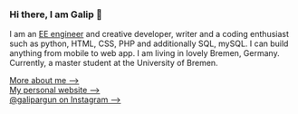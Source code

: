### Hi there, I am Galip 👋

I am an [EE engineer](https://www.linkedin.com/in/galip-argun/) and creative developer, writer and a coding enthusiast such as python, HTML, CSS, PHP and additionally SQL, mySQL. I can build anything from mobile to web app. I am living in lovely Bremen, Germany. Currently, a master student at the University of Bremen.
<br>

[More about me -->](galipargun.com/about-me) <br>
[My personal website -->](galipargun.com)<br>
[@galipargun on Instagram -->](instagram.com/galipargun)<br>

<!--
**glpargun/glpargun** is a ✨ _special_ ✨ repository because its `README.md` (this file) appears on your GitHub profile.

Here are some ideas to get you started:

- 🔭 I’m currently working on ...
- 🌱 I’m currently learning ...
- 👯 I’m looking to collaborate on ...
- 🤔 I’m looking for help with ...
- 💬 Ask me about ...
- 📫 How to reach me: ...
- 😄 Pronouns: ...
- ⚡ Fun fact: ...
-->

